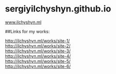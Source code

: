 # sergiyilchyshyn.github.io
www.ilchyshyn.ml

##Links for my works:

http://ilchyshyn.ml/works/site-1/ <br>
http://ilchyshyn.ml/works/site-2/ <br>
http://ilchyshyn.ml/works/site-3/ <br>
http://ilchyshyn.ml/works/site-4/ <br>
http://ilchyshyn.ml/works/site-5/ <br>
http://ilchyshyn.ml/works/site-6/ <br>

